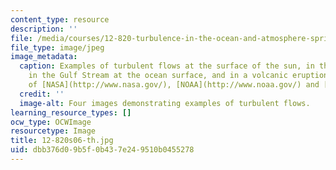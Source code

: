 ```yaml
---
content_type: resource
description: ''
file: /media/courses/12-820-turbulence-in-the-ocean-and-atmosphere-spring-2006/dbb376d09b5f0b437e249510b0455278_12-820s06-th.jpg
file_type: image/jpeg
image_metadata:
  caption: Examples of turbulent flows at the surface of the sun, in the earth's atmosphere,
    in the Gulf Stream at the ocean surface, and in a volcanic eruption. (Images courtesy
    of [NASA](http://www.nasa.gov/), [NOAA](http://www.noaa.gov/) and [USGS](http://www.usgs.gov/).)
  credit: ''
  image-alt: Four images demonstrating examples of turbulent flows.
learning_resource_types: []
ocw_type: OCWImage
resourcetype: Image
title: 12-820s06-th.jpg
uid: dbb376d0-9b5f-0b43-7e24-9510b0455278
---
```

